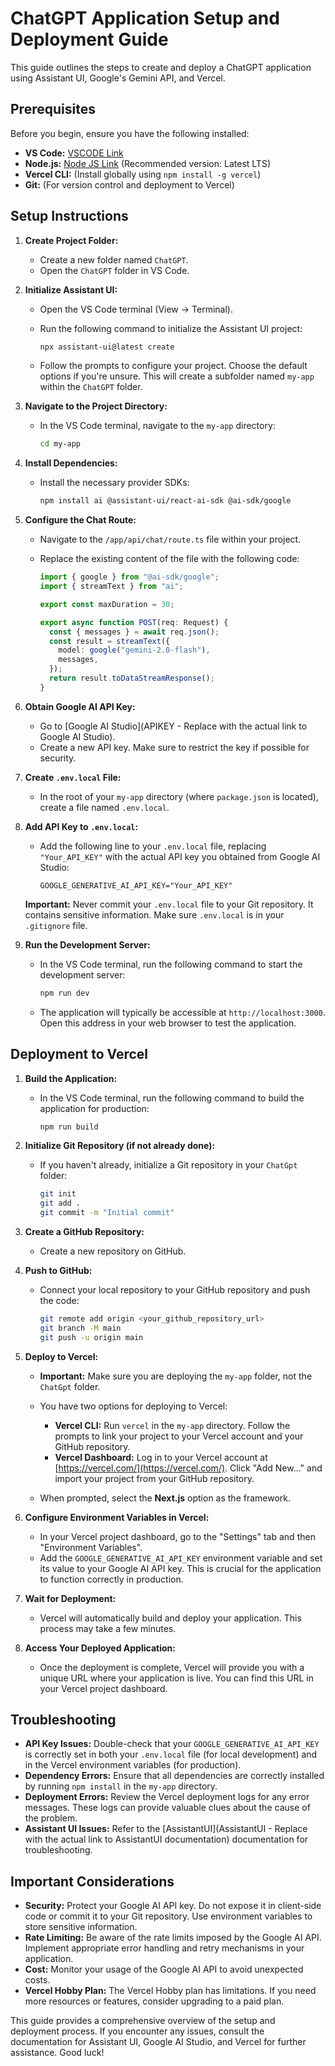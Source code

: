 # ChatGPT Application Setup and Deployment Guide

This guide outlines the steps to create and deploy a ChatGPT application using Assistant UI, Google's Gemini API, and Vercel.

## Prerequisites

Before you begin, ensure you have the following installed:

*   **VS Code:** [VSCODE Link](https://code.visualstudio.com/)
*   **Node.js:** [Node JS Link](https://nodejs.org/) (Recommended version: Latest LTS)
*   **Vercel CLI:** (Install globally using `npm install -g vercel`)
*   **Git:** (For version control and deployment to Vercel)

## Setup Instructions

1.  **Create Project Folder:**

    *   Create a new folder named `ChatGPT`.
    *   Open the `ChatGPT` folder in VS Code.

2.  **Initialize Assistant UI:**

    *   Open the VS Code terminal (View -> Terminal).
    *   Run the following command to initialize the Assistant UI project:

        ```bash
        npx assistant-ui@latest create
        ```

    *   Follow the prompts to configure your project.  Choose the default options if you're unsure.  This will create a subfolder named `my-app` within the `ChatGPT` folder.

3.  **Navigate to the Project Directory:**

    *   In the VS Code terminal, navigate to the `my-app` directory:

        ```bash
        cd my-app
        ```

4.  **Install Dependencies:**

    *   Install the necessary provider SDKs:

        ```bash
        npm install ai @assistant-ui/react-ai-sdk @ai-sdk/google
        ```

5.  **Configure the Chat Route:**

    *   Navigate to the `/app/api/chat/route.ts` file within your project.
    *   Replace the existing content of the file with the following code:

        ```typescript
        import { google } from "@ai-sdk/google";
        import { streamText } from "ai";

        export const maxDuration = 30;

        export async function POST(req: Request) {
          const { messages } = await req.json();
          const result = streamText({
            model: google("gemini-2.0-flash"),
            messages,
          });
          return result.toDataStreamResponse();
        }
        ```

6.  **Obtain Google AI API Key:**

    *   Go to [Google AI Studio](APIKEY - Replace with the actual link to Google AI Studio).
    *   Create a new API key.  Make sure to restrict the key if possible for security.

7.  **Create `.env.local` File:**

    *   In the root of your `my-app` directory (where `package.json` is located), create a file named `.env.local`.

8.  **Add API Key to `.env.local`:**

    *   Add the following line to your `.env.local` file, replacing `"Your_API_KEY"` with the actual API key you obtained from Google AI Studio:

        ```
        GOOGLE_GENERATIVE_AI_API_KEY="Your_API_KEY"
        ```

    **Important:**  Never commit your `.env.local` file to your Git repository.  It contains sensitive information.  Make sure `.env.local` is in your `.gitignore` file.

9.  **Run the Development Server:**

    *   In the VS Code terminal, run the following command to start the development server:

        ```bash
        npm run dev
        ```

    *   The application will typically be accessible at `http://localhost:3000`.  Open this address in your web browser to test the application.

## Deployment to Vercel

1.  **Build the Application:**

    *   In the VS Code terminal, run the following command to build the application for production:

        ```bash
        npm run build
        ```

2.  **Initialize Git Repository (if not already done):**

    *   If you haven't already, initialize a Git repository in your `ChatGpt` folder:

        ```bash
        git init
        git add .
        git commit -m "Initial commit"
        ```

3.  **Create a GitHub Repository:**

    *   Create a new repository on GitHub.

4.  **Push to GitHub:**

    *   Connect your local repository to your GitHub repository and push the code:

        ```bash
        git remote add origin <your_github_repository_url>
        git branch -M main
        git push -u origin main
        ```

5.  **Deploy to Vercel:**

    *   **Important:** Make sure you are deploying the `my-app` folder, not the `ChatGpt` folder.
    *   You have two options for deploying to Vercel:

        *   **Vercel CLI:**  Run `vercel` in the `my-app` directory.  Follow the prompts to link your project to your Vercel account and your GitHub repository.
        *   **Vercel Dashboard:**  Log in to your Vercel account at [https://vercel.com/](https://vercel.com/).  Click "Add New..." and import your project from your GitHub repository.

    *   When prompted, select the **Next.js** option as the framework.

6.  **Configure Environment Variables in Vercel:**

    *   In your Vercel project dashboard, go to the "Settings" tab and then "Environment Variables".
    *   Add the `GOOGLE_GENERATIVE_AI_API_KEY` environment variable and set its value to your Google AI API key.  This is crucial for the application to function correctly in production.

7.  **Wait for Deployment:**

    *   Vercel will automatically build and deploy your application.  This process may take a few minutes.

8.  **Access Your Deployed Application:**

    *   Once the deployment is complete, Vercel will provide you with a unique URL where your application is live.  You can find this URL in your Vercel project dashboard.

## Troubleshooting

*   **API Key Issues:**  Double-check that your `GOOGLE_GENERATIVE_AI_API_KEY` is correctly set in both your `.env.local` file (for local development) and in the Vercel environment variables (for production).
*   **Dependency Errors:**  Ensure that all dependencies are correctly installed by running `npm install` in the `my-app` directory.
*   **Deployment Errors:**  Review the Vercel deployment logs for any error messages.  These logs can provide valuable clues about the cause of the problem.
*   **Assistant UI Issues:** Refer to the [AssistantUI](AssistantUI - Replace with the actual link to AssistantUI documentation) documentation for troubleshooting.

## Important Considerations

*   **Security:**  Protect your Google AI API key.  Do not expose it in client-side code or commit it to your Git repository.  Use environment variables to store sensitive information.
*   **Rate Limiting:**  Be aware of the rate limits imposed by the Google AI API.  Implement appropriate error handling and retry mechanisms in your application.
*   **Cost:**  Monitor your usage of the Google AI API to avoid unexpected costs.
*   **Vercel Hobby Plan:** The Vercel Hobby plan has limitations. If you need more resources or features, consider upgrading to a paid plan.

This guide provides a comprehensive overview of the setup and deployment process.  If you encounter any issues, consult the documentation for Assistant UI, Google AI Studio, and Vercel for further assistance. Good luck!
